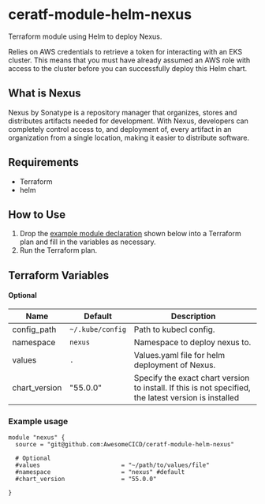 # ceratf-module-helm-nexus

Terraform module using Helm to deploy Nexus.

Relies on AWS credentials to retrieve a token for interacting with an EKS cluster. This means that you must have already assumed an AWS role with access to the cluster before you can successfully deploy this Helm chart.

## What is Nexus
 Nexus by Sonatype is a repository manager that organizes, stores and distributes artifacts needed for development. With Nexus, developers can completely control access to, and deployment of, every artifact in an organization from a single location, making it easier to distribute software.

## Requirements

- Terraform
- helm

## How to Use

1. Drop the [example module declaration](#example-usage) shown below into a Terraform plan and fill in the variables as necessary.
2. Run the Terraform plan.


## Terraform Variables

#### Optional

| Name | Default | Description|
|------|---------|------------|
|config_path| `~/.kube/config` | Path to kubecl config. |
|namespace| `nexus` | Namespace to deploy nexus to. |
|values | `.` | Values.yaml file for helm deployment of Nexus.|
|chart_version| "55.0.0" | Specify the exact chart version to install. If this is not specified, the latest version is installed |

### Example usage

```hcl
module "nexus" {
  source = "git@github.com:AwesomeCICD/ceratf-module-helm-nexus"

  # Optional
  #values                       = "~/path/to/values/file"
  #namespace                    = "nexus" #default
  #chart_version                = "55.0.0"
 
}
```